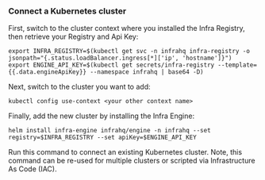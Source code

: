 ### Connect a Kubernetes cluster

First, switch to the cluster context where you installed the Infra Registry, then retrieve your Registry and Api Key:

```
export INFRA_REGISTRY=$(kubectl get svc -n infrahq infra-registry -o jsonpath="{.status.loadBalancer.ingress[*]['ip', 'hostname']}")
export ENGINE_API_KEY=$(kubectl get secrets/infra-registry --template={{.data.engineApiKey}} --namespace infrahq | base64 -D)
```

Next, switch to the cluster you want to add:

```
kubectl config use-context <your other context name>
```

Finally, add the new cluster by installing the Infra Engine:

```
helm install infra-engine infrahq/engine -n infrahq --set registry=$INFRA_REGISTRY --set apiKey=$ENGINE_API_KEY
```

Run this command to connect an existing Kubernetes cluster. Note, this command can be re-used for multiple clusters or scripted via Infrastructure As Code (IAC).
